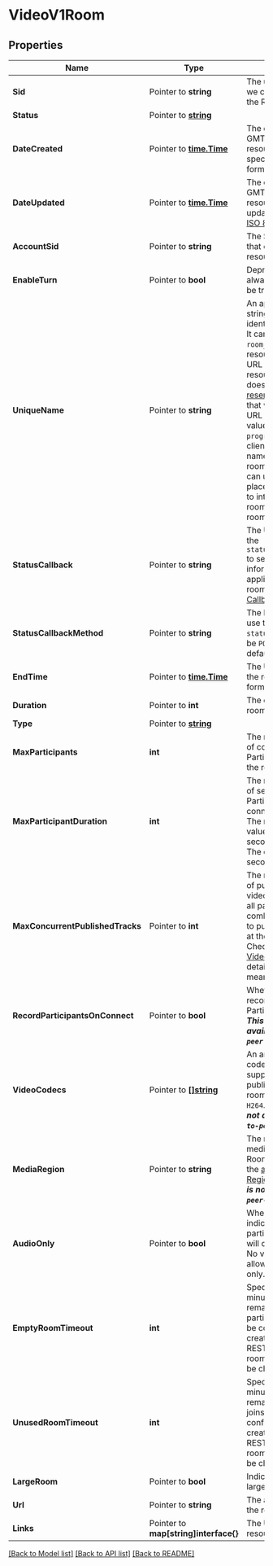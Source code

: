 # VideoV1Room

## Properties

Name | Type | Description | Notes
------------ | ------------- | ------------- | -------------
**Sid** | Pointer to **string** | The unique string that we created to identify the Room resource. |
**Status** | Pointer to [**string**](RoomEnumRoomStatus.md) |  |
**DateCreated** | Pointer to [**time.Time**](time.Time.md) | The date and time in GMT when the resource was created specified in [ISO 8601](https://en.wikipedia.org/wiki/ISO_8601) format. |
**DateUpdated** | Pointer to [**time.Time**](time.Time.md) | The date and time in GMT when the resource was last updated specified in [ISO 8601](https://en.wikipedia.org/wiki/ISO_8601) format. |
**AccountSid** | Pointer to **string** | The SID of the [Account](https://www.twilio.com/docs/iam/api/account) that created the Room resource. |
**EnableTurn** | Pointer to **bool** | Deprecated, now always considered to be true. |
**UniqueName** | Pointer to **string** | An application-defined string that uniquely identifies the resource. It can be used as a `room_sid` in place of the resource's `sid` in the URL to address the resource, assuming it does not contain any [reserved characters](https://tools.ietf.org/html/rfc3986#section-2.2) that would need to be URL encoded. This value is unique for `in-progress` rooms. SDK clients can use this name to connect to the room. REST API clients can use this name in place of the Room SID to interact with the room as long as the room is `in-progress`. |
**StatusCallback** | Pointer to **string** | The URL we call using the `status_callback_method` to send status information to your application on every room event. See [Status Callbacks](https://www.twilio.com/docs/video/api/status-callbacks) for more info. |
**StatusCallbackMethod** | Pointer to **string** | The HTTP method we use to call `status_callback`. Can be `POST` or `GET` and defaults to `POST`. |
**EndTime** | Pointer to [**time.Time**](time.Time.md) | The UTC end time of the room in [ISO 8601](https://en.wikipedia.org/wiki/ISO_8601#UTC) format. |
**Duration** | Pointer to **int** | The duration of the room in seconds. |
**Type** | Pointer to [**string**](RoomEnumRoomType.md) |  |
**MaxParticipants** | **int** | The maximum number of concurrent Participants allowed in the room.  |[optional] [default to 0]
**MaxParticipantDuration** | **int** | The maximum number of seconds a Participant can be connected to the room. The maximum possible value is 86400 seconds (24 hours). The default is 14400 seconds (4 hours). |[optional] [default to 0]
**MaxConcurrentPublishedTracks** | Pointer to **int** | The maximum number of published audio, video, and data tracks all participants combined are allowed to publish in the room at the same time. Check [Programmable Video Limits](https://www.twilio.com/docs/video/programmable-video-limits) for more details. If it is set to 0 it means unconstrained. |
**RecordParticipantsOnConnect** | Pointer to **bool** | Whether to start recording when Participants connect. ***This feature is not available in `peer-to-peer` rooms.*** |
**VideoCodecs** | Pointer to [**[]string**](RoomEnumVideoCodec.md) | An array of the video codecs that are supported when publishing a track in the room.  Can be: `VP8` and `H264`.  ***This feature is not available in `peer-to-peer` rooms*** |
**MediaRegion** | Pointer to **string** | The region for the media server in Group Rooms.  Can be: one of the [available Media Regions](https://www.twilio.com/docs/video/ip-addresses#media-servers). ***This feature is not available in `peer-to-peer` rooms.*** |
**AudioOnly** | Pointer to **bool** | When set to true, indicates that the participants in the room will only publish audio. No video tracks will be allowed. Group rooms only. |
**EmptyRoomTimeout** | **int** | Specifies how long (in minutes) a room will remain active after last participant leaves. Can be configured when creating a room via REST API. For Ad-Hoc rooms this value cannot be changed. |[optional] [default to 0]
**UnusedRoomTimeout** | **int** | Specifies how long (in minutes) a room will remain active if no one joins. Can be configured when creating a room via REST API. For Ad-Hoc rooms this value cannot be changed. |[optional] [default to 0]
**LargeRoom** | Pointer to **bool** | Indicates if this is a large room. |
**Url** | Pointer to **string** | The absolute URL of the resource. |
**Links** | Pointer to **map[string]interface{}** | The URLs of related resources. |

[[Back to Model list]](../README.md#documentation-for-models) [[Back to API list]](../README.md#documentation-for-api-endpoints) [[Back to README]](../README.md)


